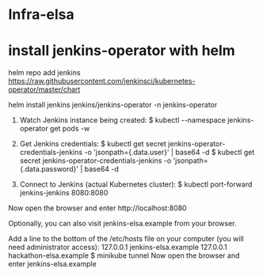 # Infra-elsa

# install jenkins-operator with helm

helm repo add jenkins https://raw.githubusercontent.com/jenkinsci/kubernetes-operator/master/chart

helm install jenkins jenkins/jenkins-operator -n jenkins-operator

1. Watch Jenkins instance being created:
$ kubectl --namespace jenkins-operator get pods -w

2. Get Jenkins credentials:
$ kubectl get secret jenkins-operator-credentials-jenkins -o 'jsonpath={.data.user}' | base64 -d
$ kubectl get secret jenkins-operator-credentials-jenkins -o 'jsonpath={.data.password}' | base64 -d

3. Connect to Jenkins (actual Kubernetes cluster):
$ kubectl port-forward jenkins-jenkins 8080:8080

Now open the browser and enter http://localhost:8080

Optionally, you can also visit jenkins-elsa.example from your browser.

Add a line to the bottom of the /etc/hosts file on your computer (you will need administrator access):
127.0.0.1 jenkins-elsa.example
127.0.0.1 hackathon-elsa.example
$ minikube tunnel
Now open the browser and enter jenkins-elsa.example